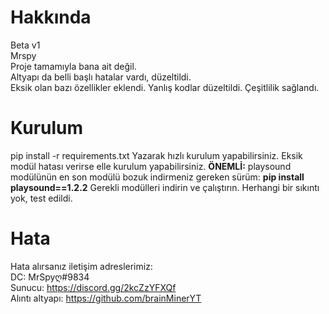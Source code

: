 # Hakkında
Beta v1 <br>
Mrspy <br>
Proje tamamıyla bana ait değil. <br>
Altyapı da belli başlı hatalar vardı, düzeltildi. <br>
Eksik olan bazı özellikler eklendi. Yanlış kodlar düzeltildi. Çeşitlilik sağlandı. <br>

# Kurulum

pip install -r requirements.txt
Yazarak hızlı kurulum yapabilirsiniz. Eksik modül hatası verirse elle kurulum yapabilirsiniz.
<b>ÖNEMLİ:</b> playsound modülünün en son modülü bozuk indirmeniz gereken sürüm:  <b>pip install playsound==1.2.2</b>
Gerekli modülleri indirin ve çalıştırın. Herhangi bir sıkıntı yok, test edildi.

# Hata

Hata alırsanız iletişim adreslerimiz: <br>
DC: MrSpyღ#9834 <br>
Sunucu: https://discord.gg/2kcZzYFXQf <br>
Alıntı altyapı: https://github.com/brainMinerYT
